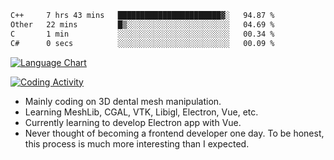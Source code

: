 <!--START_SECTION:waka-->

```txt
C++     7 hrs 43 mins   ███████████████████████▓░   94.87 %
Other   22 mins         █▒░░░░░░░░░░░░░░░░░░░░░░░   04.69 %
C       1 min           ░░░░░░░░░░░░░░░░░░░░░░░░░   00.34 %
C#      0 secs          ░░░░░░░░░░░░░░░░░░░░░░░░░   00.09 %
```

<!--END_SECTION:waka-->

<!--START_SECTION:waka_lang_chart_svg-->
[![Language Chart](https://wakatime.com/share/@DYPro_MIKE/13ed6aa1-fa8f-42b5-8fa7-97c58e94375f.svg)](https://wakatime.com)
<!--END_SECTION:waka_lang_chart_svg-->

<!--START_SECTION:waka_coding_activity_svg-->
[![Coding Activity](https://wakatime.com/share/@DYPro_MIKE/2224f81a-edc4-46bb-b59e-25de5147ed15.svg)](https://wakatime.com)
<!--END_SECTION:waka_coding_activity_svg-->

<!--
**0x11111111/0x11111111** is a ✨ _special_ ✨ repository because its `README.md` (this file) appears on your GitHub profile.

Here are some ideas to get you started:

- 🔭 I’m currently working on ...
- 🌱 I’m currently learning ...
- 👯 I’m looking to collaborate on ...
- 🤔 I’m looking for help with ...
- 💬 Ask me about ...
- 📫 How to reach me: ...
- 😄 Pronouns: ...
- ⚡ Fun fact: ...
-->
- Mainly coding on 3D dental mesh manipulation.
- Learning MeshLib, CGAL, VTK, Libigl, Electron, Vue, etc.
- Currently learning to develop Electron app with Vue.
- Never thought of becoming a frontend developer one day. To be honest, this process is much more interesting than I expected.
